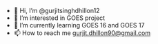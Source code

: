 - 👋 Hi, I’m @gurjitsinghdhillon12
- 👀 I’m interested in GOES project
- 🌱 I’m currently learning GOES 16 and GOES 17
- 📫 How to reach me gurjit.dhillon90@gmail.com

<!---
gurjitsinghdhillon12/gurjitsinghdhillon12 is a ✨ special ✨ repository because its `README.md` (this file) appears on your GitHub profile.
You can click the Preview link to take a look at your changes.
--->
